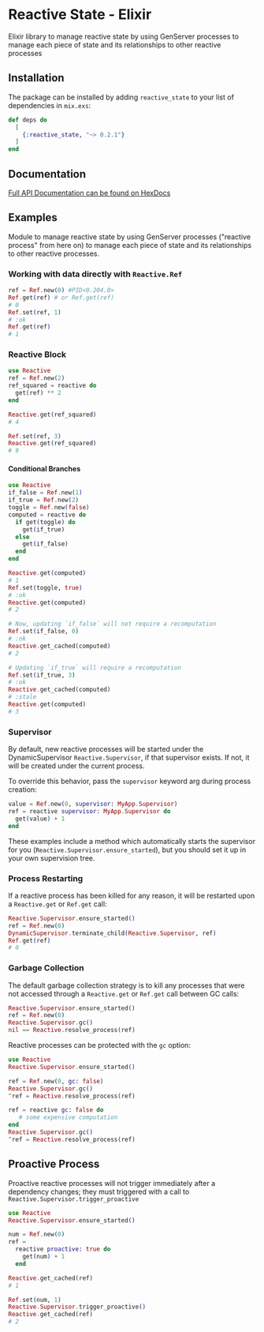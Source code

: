 # Reactive State - Elixir

Elixir library to manage reactive state by using GenServer processes to manage each piece of state and its relationships to other reactive processes

## Installation

The package can be installed by adding `reactive_state` to your list of dependencies in `mix.exs`:

```elixir
def deps do
  [
    {:reactive_state, "~> 0.2.1"}
  ]
end
```

## Documentation

[Full API Documentation can be found on HexDocs](https://hexdocs.pm/reactive_state/)

## Examples

Module to manage reactive state by using GenServer processes ("reactive process" from here on) to manage each piece of state and its relationships to other reactive processes.

### Working with data directly with `Reactive.Ref`

```elixir
ref = Ref.new(0) #PID<0.204.0>
Ref.get(ref) # or Ref.get(ref)
# 0
Ref.set(ref, 1)
# :ok
Ref.get(ref)
# 1
```

### Reactive Block

```elixir
use Reactive
ref = Ref.new(2)
ref_squared = reactive do
  get(ref) ** 2
end

Reactive.get(ref_squared)
# 4

Ref.set(ref, 3)
Reactive.get(ref_squared)
# 9
```

#### Conditional Branches

```elixir
use Reactive
if_false = Ref.new(1)
if_true = Ref.new(2)
toggle = Ref.new(false)
computed = reactive do
  if get(toggle) do
    get(if_true)
  else
    get(if_false)
  end
end

Reactive.get(computed)
# 1
Ref.set(toggle, true)
# :ok
Reactive.get(computed)
# 2

# Now, updating `if_false` will not require a recomputation
Ref.set(if_false, 0)
# :ok
Reactive.get_cached(computed)
# 2

# Updating `if_true` will require a recomputation
Ref.set(if_true, 3)
# :ok
Reactive.get_cached(computed)
# :stale
Reactive.get(computed)
# 3
```

### Supervisor

By default, new reactive processes will be started under the DynamicSupervisor `Reactive.Supervisor`,
if that supervisor exists. If not, it will be created under the current process.

To override this behavior, pass the `supervisor` keyword arg during process creation:

```elixir
value = Ref.new(0, supervisor: MyApp.Supervisor)
ref = reactive supervisor: MyApp.Supervisor do
  get(value) + 1
end
```

These examples include a method which automatically starts the supervisor for you (`Reactive.Supervisor.ensure_started`),
but you should set it up in your own supervision tree.

### Process Restarting

If a reactive process has been killed for any reason, it will be restarted upon a `Reactive.get` or `Ref.get` call:

```elixir
Reactive.Supervisor.ensure_started()
ref = Ref.new(0)
DynamicSupervisor.terminate_child(Reactive.Supervisor, ref)
Ref.get(ref)
# 0
```

### Garbage Collection

The default garbage collection strategy is to kill any processes that were not accessed through
a `Reactive.get` or `Ref.get` call between GC calls:

```elixir
Reactive.Supervisor.ensure_started()
ref = Ref.new(0)
Reactive.Supervisor.gc()
nil == Reactive.resolve_process(ref)
```

Reactive processes can be protected with the `gc` option:

```elixir
use Reactive
Reactive.Supervisor.ensure_started()

ref = Ref.new(0, gc: false)
Reactive.Supervisor.gc()
^ref = Reactive.resolve_process(ref)

ref = reactive gc: false do
   # some expensive computation
end
Reactive.Supervisor.gc()
^ref = Reactive.resolve_process(ref)
```

## Proactive Process

Proactive reactive processes will not trigger immediately after a dependency changes; they must triggered with a call to `Reactive.Supervisor.trigger_proactive`

```elixir
use Reactive
Reactive.Supervisor.ensure_started()

num = Ref.new(0)
ref =
  reactive proactive: true do
    get(num) + 1
  end

Reactive.get_cached(ref)
# 1

Ref.set(num, 1)
Reactive.Supervisor.trigger_proactive()
Reactive.get_cached(ref)
# 2
```
